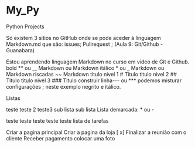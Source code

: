 # My_Py
 Python Projects


Só existem 3 sitios no GitHub onde se pode aceder à linguagem Markdown.md que são: issues; Pullrequest ; (Aula 9: Git/Github - Guanabara)

Estou aprendendo linguagem Markdown no curso em video de Git e Github.
bold ** ou __ Markdown ou Markdown
itálico * ou _ Markdown ou Markdown
riscadas ~~ Markdown
titulo nivel 1 # Titulo
titulo nivel 2 ## Titulo
titulo nivel 3 ### Titulo
construir linha--- ou ***
podemos misturar configurações ; neste exemplo negrito e itálico.

Listas

teste
teste 2
teste3
sub lista
sub lista
Lista demarcada: * ou -

teste
teste
teste
teste
teste
lista de tarefas

 Criar a pagina principal
 Criar a pagina da loja
[ x] Finalizar a reunião com o cliente
 Receber pagamento
colocar uma foto
